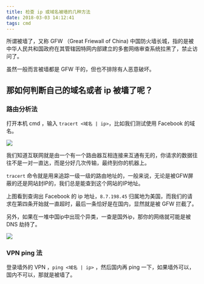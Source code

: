 ```yaml
---
title: 检查 ip 或域名被墙的几种方法
date: 2018-03-03 14:12:41
tags: cmd
---
```


所谓被墙了，又称 GFW （Great Friewall of China) 中国防火墙长城，指的是被中华人民共和国政府在其管辖因特网内部建立的多套网络审查系统拉黑了，禁止访问了。

虽然一般而言被墙都是 GFW 干的，但也不排除有人恶意破坏。
<!-- more -->
## 那如何判断自己的域名或者 ip 被墙了呢？

### 路由分析法

打开本机 cmd ，输入 `tracert <域名 | ip>`，比如我们测试使用 Facebook 的域名。

![](/2018-03-03-cmd-tracert/01.jpg)

我们知道互联网就是由一个有一个路由器互相连接来互通有无的，你请求的数据往往不是一对一直达，而是分好几次传输，最终到你的机器上。

`tracert` 命令就是用来追踪一级一级的路由地址的，一般来说，无论是被GFW屏蔽的还是网站封IP的，我们总是能查到这个网站的IP地址。

上图看到查询出 Facebook 的 ip 地址，`8.7.198.45` 归属地为美国，而我们的请求在第四条开始就一直超时，最后一条恰好是在国内，显然就是被 GFW 拦截了。

另外，如果在一堆中国ip中出现个异类，一查是国外ip，那你的网络就可能是被 DNS 劫持了。

![](/2018-03-03-cmd-tracert/02.jpg)

### VPN ping 法

登录墙外的 VPN ，`ping <域名 | ip>` ，然后国内再 ping 一下，如果墙外可以，国内不可以，那就是被墙了。
